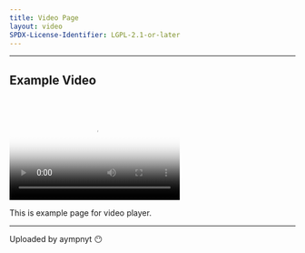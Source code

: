 ```yaml
---
title: Video Page
layout: video
SPDX-License-Identifier: LGPL-2.1-or-later
---
```


---

## Example Video

&nbsp;

<div class="container">
  <video id="my-video" class="video-js vjs-fluid vjs-layout-medium" poster="https://media.discordapp.net/attachments/1074079942792462478/1082014257161457774/20230306_025643.jpg" preload="auto" controls="controls" data-setup='{}'>
  <source src="https://media.discordapp.net/attachments/685908825051496569/1085364372819419186/perisai-jitu_moona-risu-kobo.mp4" type="video/mp4" /> </video>
</div>

This is example page for video player.

---

Uploaded by aympnyt 😶
